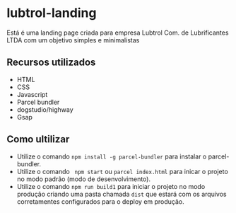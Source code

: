 # lubtrol-landing

Está é uma landing page criada para empresa Lubtrol Com. de Lubrificantes LTDA com um objetivo simples e minimalistas

## Recursos utilizados

- HTML
- CSS
- Javascript
- Parcel bundler
- dogstudio/highway
- Gsap



## Como ultilizar
- Utilize o comando ``` npm install -g parcel-bundler ``` para instalar o parcel-bundler.
- Utilize o comando ```  npm start ``` ou ``` parcel index.html ``` para inicar o projeto no modo padrão (modo de desenvolvimento).
- Utilize o comando ``` npm run build1 ``` para iniciar o projeto no modo produção criando uma pasta chamada ``` dist ``` que estará com os arquivos corretamentes configurados para o deploy em produção.

